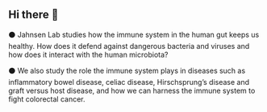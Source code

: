 ## Hi there 👋

:black_circle: Jahnsen Lab studies how the immune system in the human gut keeps us healthy. How does it defend against dangerous bacteria and viruses and how does it interact with the human microbiota? 

:black_circle: We also study the role the immune system plays in diseases such as inflammatory bowel disease, celiac disease, Hirschsprung’s disease and graft versus host disease, and how we can harness the immune system to fight colorectal cancer.
